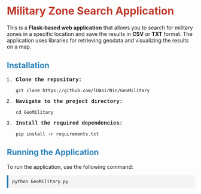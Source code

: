 <h1 style="color: #c0392b;">Military Zone Search Application</h1>

<p>This is a <strong>Flask-based web application</strong> that allows you to search for military zones in a specific location and save the results in <strong>CSV</strong> or <strong>TXT</strong> format. The application uses libraries for retrieving geodata and visualizing the results on a map.</p>

<h2 style="color: #2980b9;">Installation</h2>
<ol style="font-family: 'Courier New', Courier, monospace;">
    <li><strong>Clone the repository:</strong>
        <pre><code>git clone https://github.com/lUAsirNin/GeoMilitary</code></pre>
    </li>
    <li><strong>Navigate to the project directory:</strong>
        <pre><code>cd GeoMilitary</code></pre>
    </li>
    <li><strong>Install the required dependencies:</strong>
        <pre><code>pip install -r requirements.txt</code></pre>
    </li>
</ol>

<h2 style="color: #2980b9;">Running the Application</h2>
<p>To run the application, use the following command:</p>
<pre style="background-color: #f4f4f4; border-left: 4px solid #2980b9; padding: 10px;"><code>python GeoMilitary.py</code></pre>

